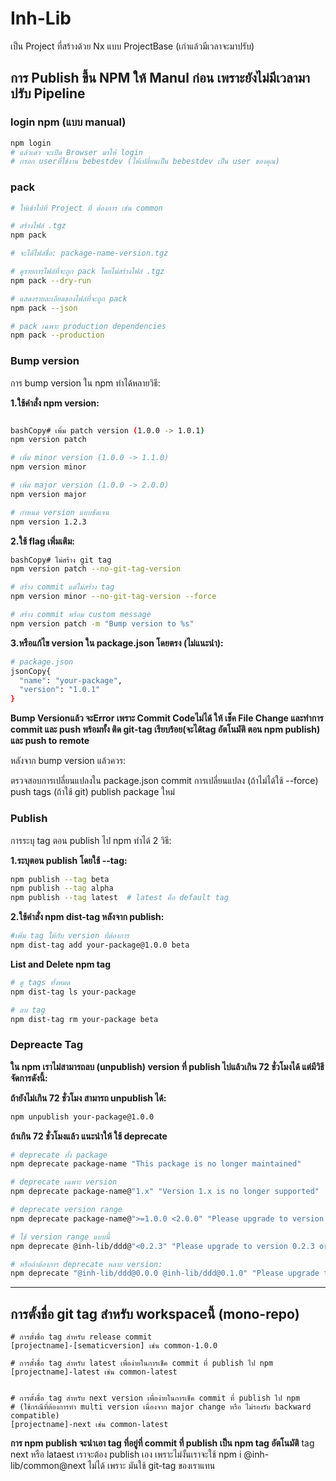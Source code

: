 #  Inh-Lib 
เป็น Project ที่สร้างด้วย Nx แบบ ProjectBase (เก่าแล้วมีเวลาจะมาปรับ) 

## การ Publish ขึ้น NPM ให้ Manul ก่อน เพราะยังไม่มีเวลามาปรับ Pipeline

### login npm (แบบ manual)
```bash
npm login 
# แล้วเด๋ว จะเปิด Browser มาให้ login
# กรอก userที่ใช้งาน bebestdev (ให่้เปลี่ยนเป็น bebestdev เป็น user ของคุณ)
```


### pack
```bash
# ให้เข้าไปที่ Project ที่ ต้องการ เช่น common

# สร้างไฟล์ .tgz
npm pack

# จะได้ไฟล์ชื่อ: package-name-version.tgz

# ดูรายการไฟล์ที่จะถูก pack โดยไม่สร้างไฟล์ .tgz
npm pack --dry-run

# แสดงรายละเอียดของไฟล์ที่จะถูก pack
npm pack --json

# pack เฉพาะ production dependencies
npm pack --production
```

### Bump version
การ bump version ใน npm ทำได้หลายวิธี:

**1.ใช้คำสั่ง npm version:**
```bash

bashCopy# เพิ่ม patch version (1.0.0 -> 1.0.1)
npm version patch

# เพิ่ม minor version (1.0.0 -> 1.1.0)
npm version minor

# เพิ่ม major version (1.0.0 -> 2.0.0)
npm version major

# กำหนด version แบบชัดเจน
npm version 1.2.3
```

**2.ใช้ flag เพิ่มเติม:**
```bash
bashCopy# ไม่สร้าง git tag
npm version patch --no-git-tag-version

# สร้าง commit แต่ไม่สร้าง tag
npm version minor --no-git-tag-version --force

# สร้าง commit พร้อม custom message
npm version patch -m "Bump version to %s"
```

**3.หรือแก้ไข version ใน package.json โดยตรง (ไม่แนะนำ):**
```bash 
# package.json
jsonCopy{
  "name": "your-package",
  "version": "1.0.1"
}
```
**Bump Versionแล้ว จะError เพราะ Commit Codeไม่ได้ ให้ เช็ค File Change และทำการ commit และ push พร้อมทั้ง ติด git-tag เรียบร้อย(จะได้tag อัตโนมัติ ตอน npm publish) และ push to remote**

หลังจาก bump version แล้วควร:

ตรวจสอบการเปลี่ยนแปลงใน package.json
commit การเปลี่ยนแปลง (ถ้าไม่ได้ใช้ --force)
push tags (ถ้าใช้ git)
publish package ใหม่

### Publish
การระบุ tag ตอน publish ไป npm ทำได้ 2 วิธี:

**1.ระบุตอน publish โดยใช้ --tag:**
```bash
npm publish --tag beta
npm publish --tag alpha
npm publish --tag latest  # latest คือ default tag
```

**2.ใช้คำสั่ง npm dist-tag หลังจาก publish:**
```bash
#เพิ่ม tag ให้กับ version ที่ต้องการ
npm dist-tag add your-package@1.0.0 beta
```

**List and Delete npm tag**
```bash
# ดู tags ทั้งหมด
npm dist-tag ls your-package

# ลบ tag
npm dist-tag rm your-package beta
```

### Depreacte Tag
**ใน npm เราไม่สามารถลบ (unpublish) version ที่ publish ไปแล้วเกิน 72 ชั่วโมงได้ แต่มีวิธีจัดการดังนี้:**

**ถ้ายังไม่เกิน 72 ชั่วโมง สามารถ unpublish ได้:**
```bash
npm unpublish your-package@1.0.0
```

**ถ้าเกิน 72 ชั่วโมงแล้ว แนะนำให้ ใช้ deprecate**
```bash
# deprecate ทั้ง package
npm deprecate package-name "This package is no longer maintained"

# deprecate เฉพาะ version
npm deprecate package-name@"1.x" "Version 1.x is no longer supported"

# deprecate version range
npm deprecate package-name@">=1.0.0 <2.0.0" "Please upgrade to version 2.x"

# ใช้ version range แบบนี้
npm deprecate @inh-lib/ddd@"<0.2.3" "Please upgrade to version 0.2.3 or above"

# หรือถ้าต้องการ deprecate หลาย version:
npm deprecate "@inh-lib/ddd@0.0.0 @inh-lib/ddd@0.1.0" "Please upgrade to version 0.2.3 or above"
```
---
## การตั้งชื่อ git tag สำหรับ workspaceนี้่ (mono-repo)

```
# การตั้งชื่อ tag สำหรับ release commit
[projectname]-[sematicversion] เช่น common-1.0.0

# การตั้งชื่อ tag สำหรับ latest เพื่อง่ายในการเช็ค commit ที่ publish ไป npm
[projectname]-latest เช่น common-latest


# การตั้งชื่อ tag สำหรับ next version เพื่อง่ายในการเช็ค commit ที่ publish ไป npm
# (ใช้กรณีที่ต้องการทำ multi version เนื่องจาก major change หรือ ไม่รองรับ backward compatible)
[projectname]-next เช่น common-latest
```
**การ npm publish จะนำเอา tag ที่อยู่ที่ commit ที่ publish เป็น npm tag อัตโนมัติ**
tag next หรือ lataest เราจะต้อง publish เอง เพราะไม่งั้นเราจะใช้ npm i @inh-lib/common@next ไม่ได้ เพราะ มันใช้ git-tag ของเราแทน 










